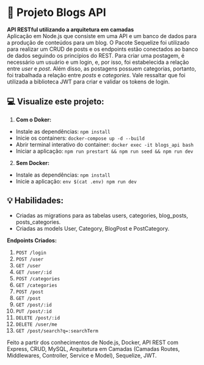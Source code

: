 # :pencil: Projeto Blogs API
**API RESTful utilizando a arquitetura em camadas** <br>
Aplicação em Node.js que consiste em uma API e um banco de dados para a produção de conteúdos para um blog. O Pacote Sequelize foi utilizado para realizar um CRUD de posts e os endpoints estão conectados ao banco de dados seguindo os princípios do REST. Para criar uma postagem, é necessário um usuário e um login, e, por isso, foi estabelecida a relação entre *user* e *post*. Além disso, as postagens possuem categorias, portanto, foi trabalhada a relação entre *posts* e *categories*. Vale ressaltar que foi utilizada a biblioteca JWT para criar e validar os tokens de login.

## :computer: Visualize este projeto:
1. **Com o Doker:**
  - Instale as dependências: `npm install`
  - Inicie os containers: `docker-compose up -d --build`
  - Abrir terminal interativo do container: `docker exec -it blogs_api bash`
  - Iniciar a aplicação: `npm run prestart && npm run seed && npm run dev`

2. **Sem Docker:**
  - Instale as dependências: `npm install`
  - Inicie a aplicação: `env $(cat .env) npm run dev`

## :bulb: Habilidades:
- Criadas as migrations para as tabelas users, categories, blog_posts, posts_categories.
- Criadas as models User, Category, BlogPost e PostCategory.

**Endpoints Criados:**
1. `POST /login`
2. `POST /user`
3. `GET /user`
4. `GET /user/:id`
5. `POST /categories` 
6. `GET /categories`
7. `POST /post`
8. `GET /post`
9. `GET /post/:id`
10. `PUT /post/:id`
11. `DELETE /post/:id`
12. `DELETE /user/me`
13. `GET /post/search?q=:searchTerm`

Feito a partir dos conhecimentos de Node.js, Docker, API REST com Express, CRUD, MySQL, Arquitetura em Camadas (Camadas Routes, Middlewares, Controller, Service e Model), Sequelize, JWT.
